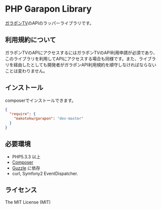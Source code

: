 PHP Garapon Library
======

[ガラポンTV](http://garapon.tv/)のAPIのラッパーライブラリです。

## 利用規約について

ガラポンTVのAPIにアクセスするにはガラポンTVのAPI利用申請が必須であり、このライブラリを利用してAPIにアクセスする場合も同様です。また、ライブラリを経由したとしても開発者がガラポンAPI利用規約を順守しなければならないことは変わりません。

## インストール

composerでインストールできます。

```json:composer.json
{
  "require": {
    "makotokw/garapon": "dev-master"
  }
}
```

## 必要環境

 * PHP5.3.3 以上
 * [Composer](http://getcomposer.org/)
 * [Guzzle](http://guzzlephp.org/) に依存
 * curl, Symfony2 EventDispatcher.

## ライセンス

The MIT License (MIT)  
